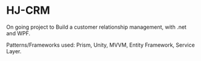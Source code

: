 HJ-CRM
======
On going project to Build a customer relationship management, with .net and WPF.


Patterns/Frameworks used: Prism, Unity, MVVM, Entity Framework, Service Layer.
